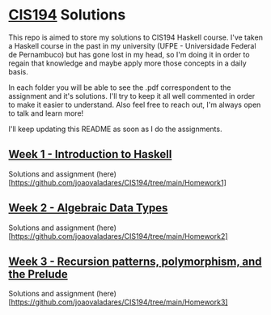# [CIS194](https://www.cis.upenn.edu/~cis1940/spring13/) Solutions

This repo is aimed to store my solutions to CIS194 Haskell course. I've taken a Haskell course in the past in my university (UFPE - Universidade Federal de Pernambuco) but has gone lost in my head, so I'm doing it in order to regain that knowledge and maybe apply more those concepts in a daily basis.

In each folder you will be able to see the .pdf correspondent to the assignment and it's solutions. I'll try to keep it all well commented in order to make it easier to understand.
Also feel free to reach out, I'm always open to talk and learn more!

I'll keep updating this README as soon as I do the assignments.

## [Week 1 - Introduction to Haskell](https://www.cis.upenn.edu/~cis1940/spring13/lectures/01-intro.html)
Solutions and assignment (here)[https://github.com/joaovaladares/CIS194/tree/main/Homework1] 


## [Week 2 - Algebraic Data Types](https://www.cis.upenn.edu/~cis1940/spring13/lectures/02-ADTs.html)
Solutions and assignment (here)[https://github.com/joaovaladares/CIS194/tree/main/Homework2] 


## [Week 3 - Recursion patterns, polymorphism, and the Prelude](https://www.cis.upenn.edu/~cis1940/spring13/lectures/03-rec-poly.html)
Solutions and assignment (here)[https://github.com/joaovaladares/CIS194/tree/main/Homework3] 
